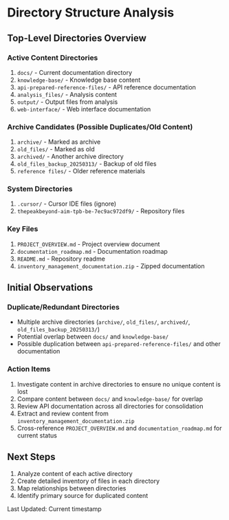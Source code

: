 # Directory Structure Analysis

## Top-Level Directories Overview

### Active Content Directories
1. `docs/` - Current documentation directory
2. `knowledge-base/` - Knowledge base content
3. `api-prepared-reference-files/` - API reference documentation
4. `analysis_files/` - Analysis content
5. `output/` - Output files from analysis
6. `web-interface/` - Web interface documentation

### Archive Candidates (Possible Duplicates/Old Content)
1. `archive/` - Marked as archive
2. `old_files/` - Marked as old
3. `archived/` - Another archive directory
4. `old_files_backup_20250313/` - Backup of old files
5. `reference files/` - Older reference materials

### System Directories
1. `.cursor/` - Cursor IDE files (ignore)
2. `thepeakbeyond-aim-tpb-be-7ec9ac972df9/` - Repository files

### Key Files
1. `PROJECT_OVERVIEW.md` - Project overview document
2. `documentation_roadmap.md` - Documentation roadmap
3. `README.md` - Repository readme
4. `inventory_management_documentation.zip` - Zipped documentation

## Initial Observations

### Duplicate/Redundant Directories
- Multiple archive directories (`archive/`, `old_files/`, `archived/`, `old_files_backup_20250313/`)
- Potential overlap between `docs/` and `knowledge-base/`
- Possible duplication between `api-prepared-reference-files/` and other documentation

### Action Items
1. Investigate content in archive directories to ensure no unique content is lost
2. Compare content between `docs/` and `knowledge-base/` for overlap
3. Review API documentation across all directories for consolidation
4. Extract and review content from `inventory_management_documentation.zip`
5. Cross-reference `PROJECT_OVERVIEW.md` and `documentation_roadmap.md` for current status

## Next Steps
1. Analyze content of each active directory
2. Create detailed inventory of files in each directory
3. Map relationships between directories
4. Identify primary source for duplicated content

Last Updated: Current timestamp 